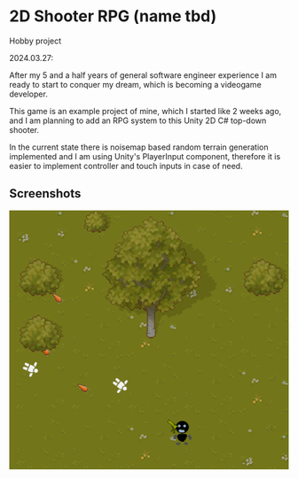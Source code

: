 # 2D Shooter RPG (name tbd)

Hobby project

2024.03.27:

After my 5 and a half years of general software engineer experience I am ready to start to conquer my dream, which is becoming a videogame developer.

This game is an example project of mine, which I started like 2 weeks ago, and I am planning to add an RPG system to this Unity 2D C# top-down shooter.

In the current state there is noisemap based random terrain generation implemented and I am using Unity's PlayerInput component, therefore it is easier to implement controller and touch inputs in case of need.


## Screenshots

![State of the game 2024-03-27](/2024-03-27%20State%20of%20the%20game.PNG?raw=true "State of the game 2024-03-27")

